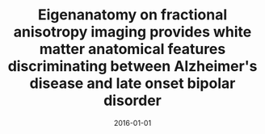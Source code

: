 ---
# Documentation: https://wowchemy.com/docs/managing-content/

title: Eigenanatomy on fractional anisotropy imaging provides white matter anatomical
  features discriminating between Alzheimer's disease and late onset bipolar disorder
subtitle: ''
summary: ''
authors:
- Ariadna Besga
- Darya Chyzhyk
- Itxaso Gonzalez-Ortega
- Alexandre Savio
- Borja Ayerdi
- Jon Echeveste
- Manuel Graña
- Ana M. Gonzalez-Pinto
tags: []
categories: []
date: '2016-01-01'
lastmod: 2022-10-07T05:04:18Z
featured: false
draft: false

# Featured image
# To use, add an image named `featured.jpg/png` to your page's folder.
# Focal points: Smart, Center, TopLeft, Top, TopRight, Left, Right, BottomLeft, Bottom, BottomRight.
image:
  caption: ''
  focal_point: ''
  preview_only: false

# Projects (optional).
#   Associate this post with one or more of your projects.
#   Simply enter your project's folder or file name without extension.
#   E.g. `projects = ["internal-project"]` references `content/project/deep-learning/index.md`.
#   Otherwise, set `projects = []`.
projects: []
publishDate: '2022-10-07T05:04:17.446332Z'
publication_types:
- '2'
abstract: ''
publication: '*Current Alzheimer Research*'
doi: 10.2174/1567205013666151116125349
---